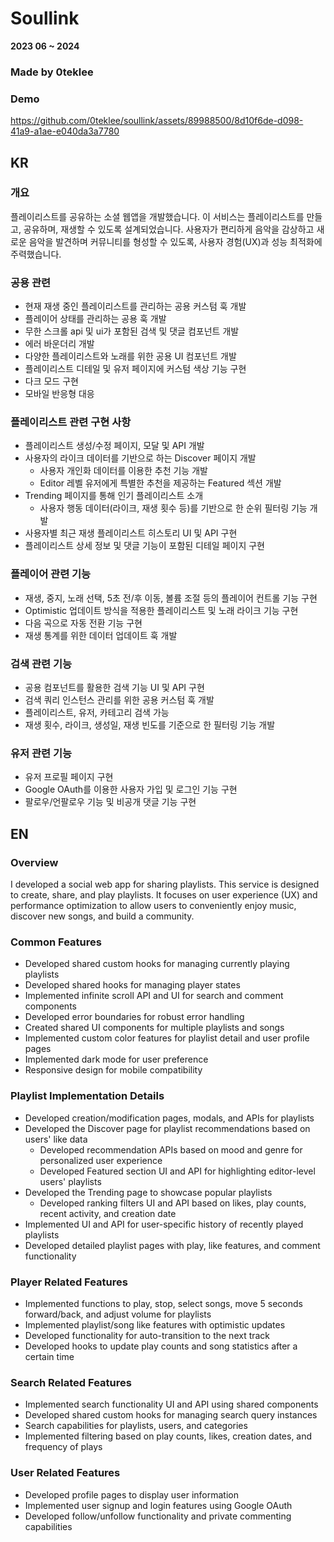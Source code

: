# Soullink
**2023 06 ~ 2024** 
### Made by 0teklee

### Demo
https://github.com/0teklee/soullink/assets/89988500/8d10f6de-d098-41a9-a1ae-e040da3a7780



## KR 

### 개요
플레이리스트를 공유하는 소셜 웹앱을 개발했습니다. 이 서비스는 플레이리스트를 만들고, 공유하며, 재생할 수 있도록 설계되었습니다. 사용자가 편리하게 음악을 감상하고 새로운 음악을 발견하며 커뮤니티를 형성할 수 있도록, 사용자 경험(UX)과 성능 최적화에 주력했습니다.

### 공용 관련
- 현재 재생 중인 플레이리스트를 관리하는 공용 커스텀 훅 개발
- 플레이어 상태를 관리하는 공용 훅 개발
- 무한 스크롤 api 및 ui가 포함된 검색 및 댓글 컴포넌트 개발
- 에러 바운더리 개발
- 다양한 플레이리스트와 노래를 위한 공용 UI 컴포넌트 개발
- 플레이리스트 디테일 및 유저 페이지에 커스텀 색상 기능 구현
- 다크 모드 구현
- 모바일 반응형 대응

### 플레이리스트 관련 구현 사항
- 플레이리스트 생성/수정 페이지, 모달 및 API 개발
- 사용자의 라이크 데이터를 기반으로 하는 Discover 페이지 개발
    - 사용자 개인화 데이터를 이용한 추천 기능 개발
    - Editor 레벨 유저에게 특별한 추천을 제공하는 Featured 섹션 개발
- Trending 페이지를 통해 인기 플레이리스트 소개
    - 사용자 행동 데이터(라이크, 재생 횟수 등)를 기반으로 한 순위 필터링 기능 개발
- 사용자별 최근 재생 플레이리스트 히스토리 UI 및 API 구현
- 플레이리스트 상세 정보 및 댓글 기능이 포함된 디테일 페이지 구현

### 플레이어 관련 기능
- 재생, 중지, 노래 선택, 5초 전/후 이동, 볼륨 조절 등의 플레이어 컨트롤 기능 구현
- Optimistic 업데이트 방식을 적용한 플레이리스트 및 노래 라이크 기능 구현
- 다음 곡으로 자동 전환 기능 구현
- 재생 통계를 위한 데이터 업데이트 훅 개발

### 검색 관련 기능
- 공용 컴포넌트를 활용한 검색 기능 UI 및 API 구현
- 검색 쿼리 인스턴스 관리를 위한 공용 커스텀 훅 개발
- 플레이리스트, 유저, 카테고리 검색 가능
- 재생 횟수, 라이크, 생성일, 재생 빈도를 기준으로 한 필터링 기능 개발

### 유저 관련 기능
- 유저 프로필 페이지 구현
- Google OAuth를 이용한 사용자 가입 및 로그인 기능 구현
- 팔로우/언팔로우 기능 및 비공개 댓글 기능 구현

## EN

### Overview
I developed a social web app for sharing playlists. This service is designed to create, share, and play playlists. It focuses on user experience (UX) and performance optimization to allow users to conveniently enjoy music, discover new songs, and build a community.


### Common Features
- Developed shared custom hooks for managing currently playing playlists
- Developed shared hooks for managing player states
- Implemented infinite scroll API and UI for search and comment components
- Developed error boundaries for robust error handling
- Created shared UI components for multiple playlists and songs
- Implemented custom color features for playlist detail and user profile pages
- Implemented dark mode for user preference
- Responsive design for mobile compatibility

### Playlist Implementation Details
- Developed creation/modification pages, modals, and APIs for playlists
- Developed the Discover page for playlist recommendations based on users' like data
    - Developed recommendation APIs based on mood and genre for personalized user experience
    - Developed Featured section UI and API for highlighting editor-level users' playlists
- Developed the Trending page to showcase popular playlists
    - Developed ranking filters UI and API based on likes, play counts, recent activity, and creation date
- Implemented UI and API for user-specific history of recently played playlists
- Developed detailed playlist pages with play, like features, and comment functionality

### Player Related Features
- Implemented functions to play, stop, select songs, move 5 seconds forward/back, and adjust volume for playlists
- Implemented playlist/song like features with optimistic updates
- Developed functionality for auto-transition to the next track
- Developed hooks to update play counts and song statistics after a certain time

### Search Related Features
- Implemented search functionality UI and API using shared components
- Developed shared custom hooks for managing search query instances
- Search capabilities for playlists, users, and categories
- Implemented filtering based on play counts, likes, creation dates, and frequency of plays

### User Related Features
- Developed profile pages to display user information
- Implemented user signup and login features using Google OAuth
- Developed follow/unfollow functionality and private commenting capabilities

